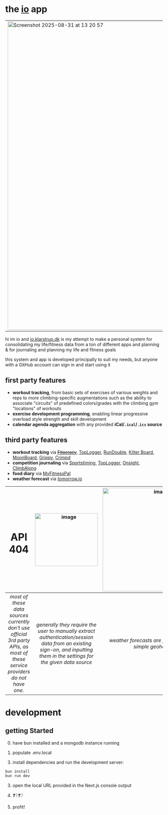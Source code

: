 # the [io](https://io.klarstrup.dk/) app


<table><tbody><tr><td>
<img width="1709" height="988" alt="Screenshot 2025-08-31 at 13 20 57" src="https://github.com/user-attachments/assets/8483b3ef-d768-4def-afb5-6ea39589e5d4" />
</td><td>
<img width="550" height="927" alt="Screenshot 2025-08-31 at 13 21 07" src="https://github.com/user-attachments/assets/8e0b9e9c-0ee1-4bfc-9080-84761a0202ea" />
</td><td>
<img width="702" height="918" alt="Screenshot 2025-08-31 at 13 23 27" src="https://github.com/user-attachments/assets/b9c5cc09-8c02-4cb4-8154-62992f9cec46" />
</td><td>
<img width="710" height="924" alt="Screenshot 2025-08-31 at 13 24 45" src="https://github.com/user-attachments/assets/d774c706-7711-47e2-a5b5-3938f77ba3a4" />
</td></tr></tbody></table>

hi im io and [io.klarstrup.dk](https://io.klarstrup.dk/) is my attempt to make a personal system for consolidating my life/fitness data from a ton of different apps and planning & for journaling and planning my life and fitness goals  

this system and app is developed principally to suit my needs, but anyone with a GitHub account can sign in and start using it

## first party features

- **workout tracking**, from basic sets of exercises of various weights and reps to more climbing-specific augmentations such as the ability to associate "circuits" of predefined colors/grades with the climbing gym "locations" of workouts
- **exercise development programming**, enabling linear progressive overload style strength and skill development
- **calendar agenda aggregation** with any provided **iCal/`.ical`/`.ics` source**

## third party features

- **workout tracking** via ~~[Fitocracy](https://www.fitocracy.com/)~~, [TopLogger](https://toplogger.nu/en), [RunDouble](https://www.rundouble.com/home), [Kilter Board](https://play.google.com/store/apps/details?id=com.auroraclimbing.kilterboard), [MoonBoard](https://moonclimbing.com/moonboard), [Grippy](https://griptonite.io/grippy/), [Crimpd](https://www.crimpd.com/)
- **competition journaling** via [Sportstiming](https://www.sportstiming.dk/), [TopLogger](https://toplogger.nu/en), [Onsight](https://onsight.one/), [ClimbAlong](https://climbalong.com/)
- **food diary** via [MyFitnessPal](https://www.myfitnesspal.com/)
- **weather forecast** via [tomorrow.io](https://www.tomorrow.io/)

| <h1>**API<br/>404**</h1> | <img width="201" height="169" alt="image" src="https://github.com/user-attachments/assets/0068e0f7-fdce-424e-9685-76906a0c5fcd" /> | <img width="358" height="331" alt="image" src="https://github.com/user-attachments/assets/34f814cc-4f03-47f3-bd12-2d93134f60a3" /> |
| :----: | :----: | :----: |
| <i>most of these data sources currently don't use official 3rd party APIs, as most of these service providers do not have one.</i> | <i>generally they require the user to manually extract authentication/session data from an existing sign-on, and inputting them in the settings for the given data source</i> | <i>weather forecasts are fetched based on a simple geohash input</i> |

# development


## getting Started

0. have bun installed and a mongodb instance running

1. populate .env.local

<!-- TODO: write how to do this -->

3. install dependencies and run the development server:

```bash
bun install
bun run dev
```

3. open the local URL provided in the Next.js console output

4.  ❓❔❓❔

5.  profit!
